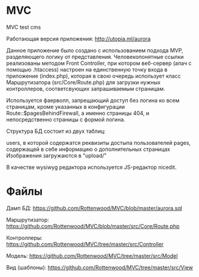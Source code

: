 MVC
===

MVC test cms

Работающая версия приложения: http://utopia.ml/aurora

Данное приложение было создано с использованием подхода MVP, разделяющего логику от представления. Человекопонятные ссылки реализованы методом Front Controller, при котором веб-сервер (апач с помощью .htaccess) настроен на единственную точку входа в приложение (index.php), которая в свою очередь использует класс Маршрутизатора (src/Core/Route.php) для загрузки нужных контроллеров, соответсвующих запрашиваемым страницам.

Используется фаерволл, запрещающий доступ без логина ко всем страницам, кроме указанных в конфигурации Route::$pagesBehindFirewall, а именно страницы 404, и непосредственно страницы с формой логина.

Структура БД состоит из двух таблиц:

users, в которой содержатся реквизиты достыпа пользователей
pages, содержащей в себе информацию о дополнительных страницах
Изображения загружаются в "upload/"

В качестве wysiwyg редактора используется JS-редактор nicedit.

Файлы
=====
Дамп БД: https://github.com/Rottenwood/MVC/blob/master/aurora.sql

Маршрутизатор: https://github.com/Rottenwood/MVC/blob/master/src/Core/Route.php

Контроллеры: https://github.com/Rottenwood/MVC/tree/master/src/Controller

Модель: https://github.com/Rottenwood/MVC/tree/master/src/Model

Вид (шаблоны): https://github.com/Rottenwood/MVC/tree/master/src/View
